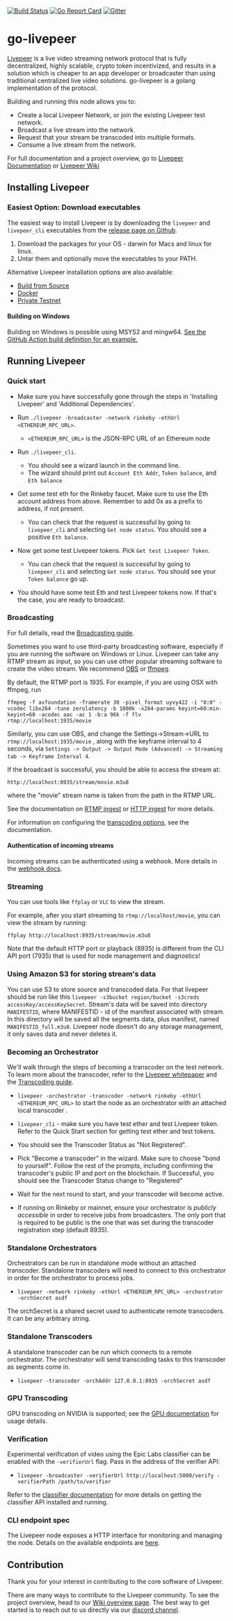 [![Build Status](https://circleci.com/gh/livepeer/go-livepeer.svg?style=shield&circle-token=e33534f6f4e2a6af19bb1596d7b72767a246cbab)](https://circleci.com/gh/livepeer/go-livepeer/tree/master)
[![Go Report Card](https://goreportcard.com/badge/github.com/livepeer/go-livepeer)](https://goreportcard.com/report/github.com/livepeer/go-livepeer)
[![Gitter](https://img.shields.io/gitter/room/nwjs/nw.js.svg)](https://gitter.im/livepeer/Lobby)

# go-livepeer
[Livepeer](https://livepeer.org) is a live video streaming network protocol that is fully decentralized, highly scalable, crypto token incentivized, and results in a solution which is cheaper to an app developer or broadcaster than using traditional centralized live video solutions.  go-livepeer is a golang implementation of the protocol.

Building and running this node allows you to:

* Create a local Livepeer Network, or join the existing Livepeer test network.
* Broadcast a live stream into the network.
* Request that your stream be transcoded into multiple formats.
* Consume a live stream from the network.

For full documentation and a project overview, go to
[Livepeer Documentation](http://livepeer.readthedocs.io/en/latest/index.html) or [Livepeer Wiki](https://github.com/livepeer/wiki/wiki)

## Installing Livepeer

### Easiest Option: Download executables
The easiest way to install Livepeer is by downloading the `livepeer` and `livepeer_cli` executables from the [release page on Github](https://github.com/livepeer/go-livepeer/releases).

1. Download the packages for your OS - darwin for Macs and linux for linux.
2. Untar them and optionally move the executables to your PATH.

Alternative Livepeer installation options are also available:
* [Build from Source](doc/install.md#source)
* [Docker](doc/install.md/#docker)
* [Private Testnet](doc/install.md/#testnet)

#### Building on Windows

Building on Windows is possible using MSYS2 and mingw64. [See the GitHub Action build definition for
an example.](https://github.com/livepeer/go-livepeer/blob/eli/windows-build-github-actions/.github/workflows/main.yml)

## Running Livepeer

### Quick start
- Make sure you have successfully gone through the steps in 'Installing Livepeer' and 'Additional Dependencies'.

- Run `./livepeer -broadcaster -network rinkeby -ethUrl <ETHEREUM_RPC_URL>`.
  * `<ETHEREUM_RPC_URL>` is the JSON-RPC URL of an Ethereum node

- Run `./livepeer_cli`.
  * You should see a wizard launch in the command line.
  * The wizard should print out `Account Eth Addr`, `Token balance`, and `Eth balance`

- Get some test eth for the Rinkeby faucet. Make sure to use the Eth account address from above. Remember to add 0x as a prefix to address, if not present.
  * You can check that the request is successful by going to `livepeer_cli` and selecting `Get node status`. You should see a positive `Eth balance`.

- Now get some test Livepeer tokens. Pick `Get test Livepeer Token`.
  * You can check that the request is successful by going to `livepeer_cli` and selecting `Get node status`. You should see your `Token balance` go up.

- You should have some test Eth and test Livepeer tokens now.  If that's the case, you are ready to broadcast.


### Broadcasting

For full details, read the [Broadcasting guide](http://livepeer.readthedocs.io/en/latest/broadcasting.html).

Sometimes you want to use third-party broadcasting software, especially if you are running the software on Windows or Linux. Livepeer can take any RTMP stream as input, so you can use other popular streaming software to create the video stream. We recommend [OBS](https://obsproject.com/download) or [ffmpeg](https://www.ffmpeg.org/).

By default, the RTMP port is 1935.  For example, if you are using OSX with ffmpeg, run

`ffmpeg -f avfoundation -framerate 30 -pixel_format uyvy422 -i "0:0" -vcodec libx264 -tune zerolatency -b 1000k -x264-params keyint=60:min-keyint=60 -acodec aac -ac 1 -b:a 96k -f flv rtmp://localhost:1935/movie`

Similarly, you can use OBS, and change the Settings->Stream->URL to `rtmp://localhost:1935/movie` , along with the keyframe interval to 4 seconds, via `Settings -> Output -> Output Mode (Advanced) -> Streaming tab -> Keyframe Interval 4`.

If the broadcast is successful, you should be able to access the stream at:

`http://localhost:8935/stream/movie.m3u8`

where the "movie" stream name is taken from the path in the RTMP URL.

See the documentation on [RTMP ingest](doc/ingest.md) or [HTTP ingest](doc/ingest.md#http-push) for more details.

For information on configuring the [transcoding options](doc/transcodingoptions.md), see the documentation.

#### Authentication of incoming streams

Incoming streams can be authenticated using a webhook. More details in the [webhook docs](doc/rtmpwebhookauth.md).


### Streaming

You can use tools like `ffplay` or `VLC` to view the stream.

For example, after you start streaming to `rtmp://localhost/movie`, you can view the stream by running:

`ffplay http://localhost:8935/stream/movie.m3u8`

Note that the default HTTP port or playback (8935) is different from the CLI API port (7935) that is used for node management and diagnostics!

### Using Amazon S3 for storing stream's data

You can use S3 to store source and transcoded data.
For that livepeer should be run like this `livepeer -s3bucket region/bucket -s3creds accessKey/accessKeySecret`. Stream's data will be saved into directory `MANIFESTID`, where MANIFESTID - id of the manifest associated with stream. In this directory will be saved all the segments data, plus manifest, named `MANIFESTID_full.m3u8`.
Livepeer node doesn't do any storage management, it only saves data and never deletes it.

### Becoming an Orchestrator

We'll walk through the steps of becoming a transcoder on the test network.  To learn more about the transcoder, refer to the [Livepeer whitepaper](https://github.com/livepeer/wiki/blob/master/WHITEPAPER.md) and the [Transcoding guide](http://livepeer.readthedocs.io/en/latest/transcoding.html).

- `livepeer -orchestrator -transcoder -network rinkeby -ethUrl <ETHEREUM_RPC_URL>` to start the node as an orchestrator with an attached local transcoder .

- `livepeer_cli` - make sure you have test ether and test Livepeer token.  Refer to the Quick Start section for getting test ether and test tokens.

- You should see the Transcoder Status as "Not Registered".

- Pick "Become a transcoder" in the wizard.  Make sure to choose "bond to yourself".  Follow the rest of the prompts, including confirming the transcoder's public IP and port on the blockchain. If Successful, you should see the Transcoder Status change to "Registered"

- Wait for the next round to start, and your transcoder will become active.

- If running on Rinkeby or mainnet, ensure your orchestrator is *publicly accessible* in order to receive jobs from broadcasters. The only port that is required to be public is the one that was set during the transcoder registration step (default 8935).

### Standalone Orchestrators

Orchestrators can be run in standalone mode without an attached transcoder. Standalone transcoders will need to connect to this orchestrator in order for the orchestrator to process jobs.

- `livepeer -network rinkeby -ethUrl <ETHEREUM_RPC_URL> -orchestrator -orchSecret asdf`

The orchSecret is a shared secret used to authenticate remote transcoders. It can be any arbitrary string.

### Standalone Transcoders

A standalone transcoder can be run which connects to a remote orchestrator. The orchestrator will send transcoding tasks to this transcoder as segments come in.

- `livepeer -transcoder -orchAddr 127.0.0.1:8935 -orchSecret asdf`

### GPU Transcoding

GPU transcoding on NVIDIA is supported; see the [GPU documentation](doc/gpu.md) for usage details.

### Verification

Experimental verification of video using the Epic Labs classifier can be enabled with the `-verifierUrl` flag. Pass in the address of the verifier API:

- `livepeer -broadcaster -verifierUrl http://localhost:5000/verify -verifierPath /path/to/verifier`

Refer to the [classifier documentation](https://github.com/livepeer/verification-classifier) for more details on getting the classifier API installed and running.

### CLI endpoint spec

The Livepeer node exposes a HTTP interface for monitoring and managing the node. Details on the available endpoints are [here](doc/httpcli.md).

## Contribution
Thank you for your interest in contributing to the core software of Livepeer.

There are many ways to contribute to the Livepeer community. To see the project overview, head to our [Wiki overview page](https://github.com/livepeer/wiki/wiki/Project-Overview). The best way to get started is to reach out to us directly via our [discord channel](https://discord.gg/q6XrfwN).
